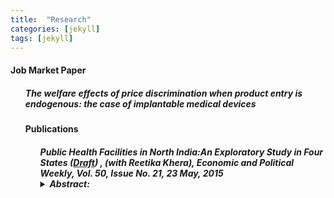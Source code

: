 ```yaml
---
title:  "Research"
categories: [jekyll]
tags: [jekyll]
---
```





<h4 id="job-market-paper">Job Market Paper</h4>
<ul>
  <h5><b>The welfare effects of price discrimination when product entry is endogenous: the case of implantable medical devices</b>



<h4 id="publications"><strong>Publications</strong></h4>
<ul>
  <h5><b>Public Health Facilities in North India:An Exploratory Study in Four States</b> (<a href="/files/epw_paper.pdf" target="_blank"><em>Draft</em></a>) , (with <em>Reetika Khera</em>),  
<em>Economic and Political Weekly, Vol. 50, Issue No. 21, 23 May, 2015</em>
<details><summary>Abstract:</summary><p><font size="2">Following the introduction of universal access to free medicines
and diagnostics at public health facilities in Rajasthan during 2011–13, we revisited the facilities surveyed by Banerjee et al (2004), and present the changes over the last decade. We find substantial improvement in infrastructure and the patient utilisation rate, but abysmally low utilisation of facilities primarily due to high absenteeism. We also present
findings from fieldwork in Himachal Pradesh, Bihar and Jharkhand to bring out striking contrasts among these four northern states.</font></p></details>


